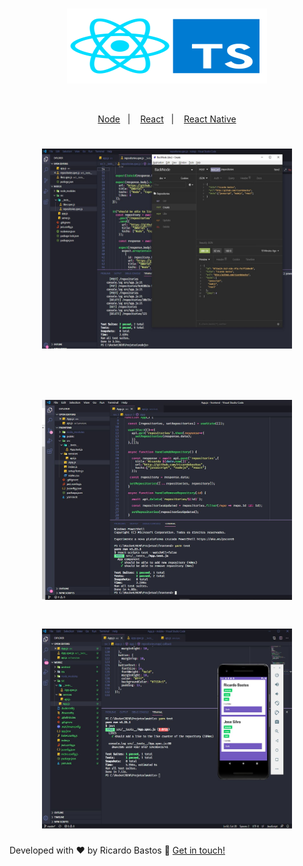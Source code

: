 <br>

<p align="center">
    <img alt="Rocketbox" width="320" height="120" src="https://github.com/RicardoBastos/docs/blob/master/imagens/rocketseat-ts-tests/react_ts.png" />
</p>

<br>

<p align="center">
  <a href="#">Node</a>&nbsp;&nbsp;&nbsp;|&nbsp;&nbsp;&nbsp;
  <a href="#">React</a>&nbsp;&nbsp;&nbsp;|&nbsp;&nbsp;&nbsp;
  <a href="#">React Native</a> 
</p>


<h1 align="center">
    <img alt="Rocketbox" width="400" height="320" src="https://github.com/RicardoBastos/docs/blob/master/imagens/rocketseat-ts-tests/node_tela.jpg"  />
</h1>

<br>

<h1 align="center">
    <img alt="Rocketbox" width="400" height="320" src="https://github.com/RicardoBastos/docs/blob/master/imagens/rocketseat-ts-tests/react_tela.jpg"  />
</h1>

<h1 align="center">
    <img alt="Rocketbox" width="400" height="320" src="https://github.com/RicardoBastos/docs/blob/master/imagens/rocketseat-ts-tests/mobile_tela.jpg"  />
</h1>


Developed with ♥ by Ricardo Bastos :wave: [Get in touch!](https://www.linkedin.com/in/ricardo-bastos-975592b0/)

